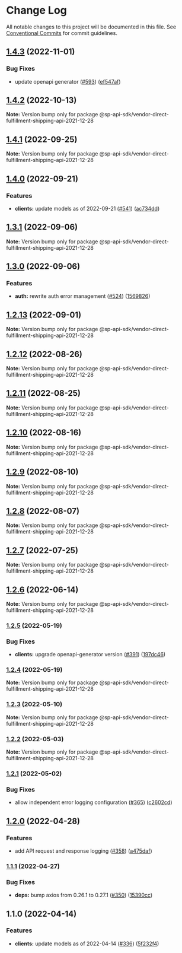 # Change Log

All notable changes to this project will be documented in this file.
See [Conventional Commits](https://conventionalcommits.org) for commit guidelines.

## [1.4.3](https://github.com/bizon/selling-partner-api-sdk/compare/@sp-api-sdk/vendor-direct-fulfillment-shipping-api-2021-12-28@1.4.2...@sp-api-sdk/vendor-direct-fulfillment-shipping-api-2021-12-28@1.4.3) (2022-11-01)

### Bug Fixes

* update openapi generator ([#593](https://github.com/bizon/selling-partner-api-sdk/issues/593)) ([ef547af](https://github.com/bizon/selling-partner-api-sdk/commit/ef547af41f13d8bf9861fe5b4d5574d6daa13fa4))

## [1.4.2](https://github.com/bizon/selling-partner-api-sdk/compare/@sp-api-sdk/vendor-direct-fulfillment-shipping-api-2021-12-28@1.4.1...@sp-api-sdk/vendor-direct-fulfillment-shipping-api-2021-12-28@1.4.2) (2022-10-13)

**Note:** Version bump only for package @sp-api-sdk/vendor-direct-fulfillment-shipping-api-2021-12-28

## [1.4.1](https://github.com/bizon/selling-partner-api-sdk/compare/@sp-api-sdk/vendor-direct-fulfillment-shipping-api-2021-12-28@1.4.0...@sp-api-sdk/vendor-direct-fulfillment-shipping-api-2021-12-28@1.4.1) (2022-09-25)

**Note:** Version bump only for package @sp-api-sdk/vendor-direct-fulfillment-shipping-api-2021-12-28

## [1.4.0](https://github.com/bizon/selling-partner-api-sdk/compare/@sp-api-sdk/vendor-direct-fulfillment-shipping-api-2021-12-28@1.3.1...@sp-api-sdk/vendor-direct-fulfillment-shipping-api-2021-12-28@1.4.0) (2022-09-21)

### Features

* **clients:** update models as of 2022-09-21 ([#541](https://github.com/bizon/selling-partner-api-sdk/issues/541)) ([ac734dd](https://github.com/bizon/selling-partner-api-sdk/commit/ac734dda3153c950006abb1ce24ba6fa25816c5f))

## [1.3.1](https://github.com/bizon/selling-partner-api-sdk/compare/@sp-api-sdk/vendor-direct-fulfillment-shipping-api-2021-12-28@1.3.0...@sp-api-sdk/vendor-direct-fulfillment-shipping-api-2021-12-28@1.3.1) (2022-09-06)

**Note:** Version bump only for package @sp-api-sdk/vendor-direct-fulfillment-shipping-api-2021-12-28

## [1.3.0](https://github.com/bizon/selling-partner-api-sdk/compare/@sp-api-sdk/vendor-direct-fulfillment-shipping-api-2021-12-28@1.2.13...@sp-api-sdk/vendor-direct-fulfillment-shipping-api-2021-12-28@1.3.0) (2022-09-06)

### Features

* **auth:** rewrite auth error management ([#524](https://github.com/bizon/selling-partner-api-sdk/issues/524)) ([1569826](https://github.com/bizon/selling-partner-api-sdk/commit/1569826a0f934614f9a229f65e5cfa909cf4c2b2))

## [1.2.13](https://github.com/bizon/selling-partner-api-sdk/compare/@sp-api-sdk/vendor-direct-fulfillment-shipping-api-2021-12-28@1.2.12...@sp-api-sdk/vendor-direct-fulfillment-shipping-api-2021-12-28@1.2.13) (2022-09-01)

**Note:** Version bump only for package @sp-api-sdk/vendor-direct-fulfillment-shipping-api-2021-12-28

## [1.2.12](https://github.com/bizon/selling-partner-api-sdk/compare/@sp-api-sdk/vendor-direct-fulfillment-shipping-api-2021-12-28@1.2.11...@sp-api-sdk/vendor-direct-fulfillment-shipping-api-2021-12-28@1.2.12) (2022-08-26)

**Note:** Version bump only for package @sp-api-sdk/vendor-direct-fulfillment-shipping-api-2021-12-28

## [1.2.11](https://github.com/bizon/selling-partner-api-sdk/compare/@sp-api-sdk/vendor-direct-fulfillment-shipping-api-2021-12-28@1.2.10...@sp-api-sdk/vendor-direct-fulfillment-shipping-api-2021-12-28@1.2.11) (2022-08-25)

**Note:** Version bump only for package @sp-api-sdk/vendor-direct-fulfillment-shipping-api-2021-12-28

## [1.2.10](https://github.com/bizon/selling-partner-api-sdk/compare/@sp-api-sdk/vendor-direct-fulfillment-shipping-api-2021-12-28@1.2.9...@sp-api-sdk/vendor-direct-fulfillment-shipping-api-2021-12-28@1.2.10) (2022-08-16)

**Note:** Version bump only for package @sp-api-sdk/vendor-direct-fulfillment-shipping-api-2021-12-28

## [1.2.9](https://github.com/bizon/selling-partner-api-sdk/compare/@sp-api-sdk/vendor-direct-fulfillment-shipping-api-2021-12-28@1.2.8...@sp-api-sdk/vendor-direct-fulfillment-shipping-api-2021-12-28@1.2.9) (2022-08-10)

**Note:** Version bump only for package @sp-api-sdk/vendor-direct-fulfillment-shipping-api-2021-12-28

## [1.2.8](https://github.com/bizon/selling-partner-api-sdk/compare/@sp-api-sdk/vendor-direct-fulfillment-shipping-api-2021-12-28@1.2.7...@sp-api-sdk/vendor-direct-fulfillment-shipping-api-2021-12-28@1.2.8) (2022-08-07)

**Note:** Version bump only for package @sp-api-sdk/vendor-direct-fulfillment-shipping-api-2021-12-28

## [1.2.7](https://github.com/bizon/selling-partner-api-sdk/compare/@sp-api-sdk/vendor-direct-fulfillment-shipping-api-2021-12-28@1.2.6...@sp-api-sdk/vendor-direct-fulfillment-shipping-api-2021-12-28@1.2.7) (2022-07-25)

**Note:** Version bump only for package @sp-api-sdk/vendor-direct-fulfillment-shipping-api-2021-12-28

## [1.2.6](https://github.com/bizon/selling-partner-api-sdk/compare/@sp-api-sdk/vendor-direct-fulfillment-shipping-api-2021-12-28@1.2.5...@sp-api-sdk/vendor-direct-fulfillment-shipping-api-2021-12-28@1.2.6) (2022-06-14)

**Note:** Version bump only for package @sp-api-sdk/vendor-direct-fulfillment-shipping-api-2021-12-28

### [1.2.5](https://github.com/bizon/selling-partner-api-sdk/compare/@sp-api-sdk/vendor-direct-fulfillment-shipping-api-2021-12-28@1.2.4...@sp-api-sdk/vendor-direct-fulfillment-shipping-api-2021-12-28@1.2.5) (2022-05-19)

### Bug Fixes

* **clients:** upgrade openapi-generator version ([#391](https://github.com/bizon/selling-partner-api-sdk/issues/391)) ([197dc46](https://github.com/bizon/selling-partner-api-sdk/commit/197dc466e267d953907e9488a038c6424d78bb23))

### [1.2.4](https://github.com/bizon/selling-partner-api-sdk/compare/@sp-api-sdk/vendor-direct-fulfillment-shipping-api-2021-12-28@1.2.3...@sp-api-sdk/vendor-direct-fulfillment-shipping-api-2021-12-28@1.2.4) (2022-05-19)

**Note:** Version bump only for package @sp-api-sdk/vendor-direct-fulfillment-shipping-api-2021-12-28

### [1.2.3](https://github.com/bizon/selling-partner-api-sdk/compare/@sp-api-sdk/vendor-direct-fulfillment-shipping-api-2021-12-28@1.2.2...@sp-api-sdk/vendor-direct-fulfillment-shipping-api-2021-12-28@1.2.3) (2022-05-10)

**Note:** Version bump only for package @sp-api-sdk/vendor-direct-fulfillment-shipping-api-2021-12-28

### [1.2.2](https://github.com/bizon/selling-partner-api-sdk/compare/@sp-api-sdk/vendor-direct-fulfillment-shipping-api-2021-12-28@1.2.1...@sp-api-sdk/vendor-direct-fulfillment-shipping-api-2021-12-28@1.2.2) (2022-05-03)

**Note:** Version bump only for package @sp-api-sdk/vendor-direct-fulfillment-shipping-api-2021-12-28

### [1.2.1](https://github.com/bizon/selling-partner-api-sdk/compare/@sp-api-sdk/vendor-direct-fulfillment-shipping-api-2021-12-28@1.2.0...@sp-api-sdk/vendor-direct-fulfillment-shipping-api-2021-12-28@1.2.1) (2022-05-02)

### Bug Fixes

* allow independent error logging configuration ([#365](https://github.com/bizon/selling-partner-api-sdk/issues/365)) ([c2602cd](https://github.com/bizon/selling-partner-api-sdk/commit/c2602cda750a2634de5e1a188bb8e12cfb4feb15))

## [1.2.0](https://github.com/bizon/selling-partner-api-sdk/compare/@sp-api-sdk/vendor-direct-fulfillment-shipping-api-2021-12-28@1.1.1...@sp-api-sdk/vendor-direct-fulfillment-shipping-api-2021-12-28@1.2.0) (2022-04-28)

### Features

* add API request and response logging ([#358](https://github.com/bizon/selling-partner-api-sdk/issues/358)) ([a475daf](https://github.com/bizon/selling-partner-api-sdk/commit/a475daf869450ce0e5cb03b8ea31e7b5ebca9132))

### [1.1.1](https://github.com/bizon/selling-partner-api-sdk/compare/@sp-api-sdk/vendor-direct-fulfillment-shipping-api-2021-12-28@1.1.0...@sp-api-sdk/vendor-direct-fulfillment-shipping-api-2021-12-28@1.1.1) (2022-04-27)

### Bug Fixes

* **deps:** bump axios from 0.26.1 to 0.27.1 ([#350](https://github.com/bizon/selling-partner-api-sdk/issues/350)) ([15390cc](https://github.com/bizon/selling-partner-api-sdk/commit/15390cc1dbbcd4d82c830b429539ee2c5b30784b))

## 1.1.0 (2022-04-14)

### Features

* **clients:** update models as of 2022-04-14 ([#336](https://github.com/bizon/selling-partner-api-sdk/issues/336)) ([5f232f4](https://github.com/bizon/selling-partner-api-sdk/commit/5f232f43cd5a5873fd064276f1f19ae77a7048fe))
